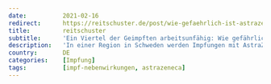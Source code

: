 ```yaml
---
date:          2021-02-16
redirect:      https://reitschuster.de/post/wie-gefaehrlich-ist-astrazeneca/
title:         reitschuster
subtitle:      'Ein Viertel der Geimpften arbeitsunfähig: Wie gefährlich ist AstraZeneca?'
description:   'In einer Region in Schweden werden Impfungen mit AstraZeneca gleich ganz ausgesetzt, in Hamburg zeigt ein Feuerwehrmann schlaganfallähnliche Symptome und ein Viertel der Feuerwehrleute und des Krankenhauspersonals meldet sich am Folgetag einer Impfung krank. Was ist da los? Welche Rolle spielt die Kanzlerin und wer haftet bei Schäden?'
country:       DE
categories:    [Impfung]
tags:          [impf-nebenwirkungen, astrazeneca]
---
```

